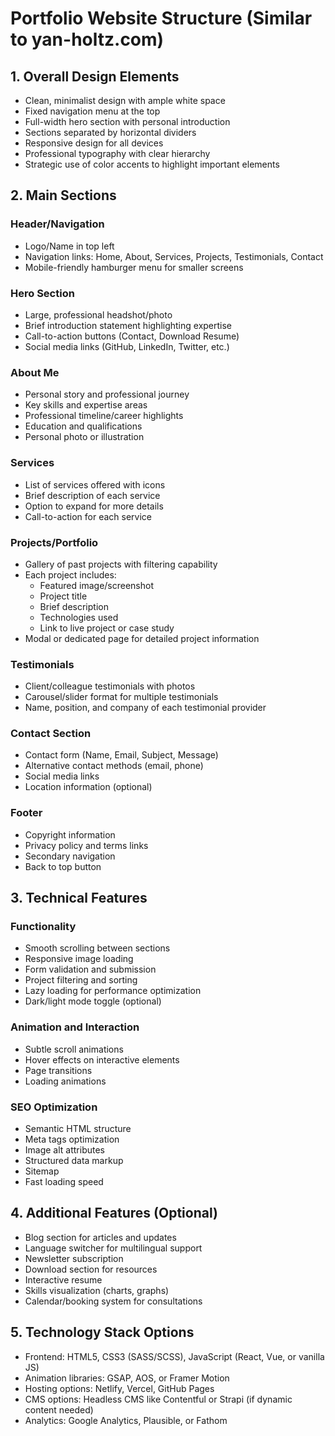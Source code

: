 # Portfolio Website Structure (Similar to yan-holtz.com)

## 1. Overall Design Elements
- Clean, minimalist design with ample white space
- Fixed navigation menu at the top
- Full-width hero section with personal introduction
- Sections separated by horizontal dividers
- Responsive design for all devices
- Professional typography with clear hierarchy
- Strategic use of color accents to highlight important elements

## 2. Main Sections

### Header/Navigation
- Logo/Name in top left
- Navigation links: Home, About, Services, Projects, Testimonials, Contact
- Mobile-friendly hamburger menu for smaller screens

### Hero Section
- Large, professional headshot/photo
- Brief introduction statement highlighting expertise
- Call-to-action buttons (Contact, Download Resume)
- Social media links (GitHub, LinkedIn, Twitter, etc.)

### About Me
- Personal story and professional journey
- Key skills and expertise areas
- Professional timeline/career highlights
- Education and qualifications
- Personal photo or illustration

### Services
- List of services offered with icons
- Brief description of each service
- Option to expand for more details
- Call-to-action for each service

### Projects/Portfolio
- Gallery of past projects with filtering capability
- Each project includes:
  - Featured image/screenshot
  - Project title
  - Brief description
  - Technologies used
  - Link to live project or case study
- Modal or dedicated page for detailed project information

### Testimonials
- Client/colleague testimonials with photos
- Carousel/slider format for multiple testimonials
- Name, position, and company of each testimonial provider

### Contact Section
- Contact form (Name, Email, Subject, Message)
- Alternative contact methods (email, phone)
- Social media links
- Location information (optional)

### Footer
- Copyright information
- Privacy policy and terms links
- Secondary navigation
- Back to top button

## 3. Technical Features

### Functionality
- Smooth scrolling between sections
- Responsive image loading
- Form validation and submission
- Project filtering and sorting
- Lazy loading for performance optimization
- Dark/light mode toggle (optional)

### Animation and Interaction
- Subtle scroll animations
- Hover effects on interactive elements
- Page transitions
- Loading animations

### SEO Optimization
- Semantic HTML structure
- Meta tags optimization
- Image alt attributes
- Structured data markup
- Sitemap
- Fast loading speed

## 4. Additional Features (Optional)
- Blog section for articles and updates
- Language switcher for multilingual support
- Newsletter subscription
- Download section for resources
- Interactive resume
- Skills visualization (charts, graphs)
- Calendar/booking system for consultations

## 5. Technology Stack Options
- Frontend: HTML5, CSS3 (SASS/SCSS), JavaScript (React, Vue, or vanilla JS)
- Animation libraries: GSAP, AOS, or Framer Motion
- Hosting options: Netlify, Vercel, GitHub Pages
- CMS options: Headless CMS like Contentful or Strapi (if dynamic content needed)
- Analytics: Google Analytics, Plausible, or Fathom 